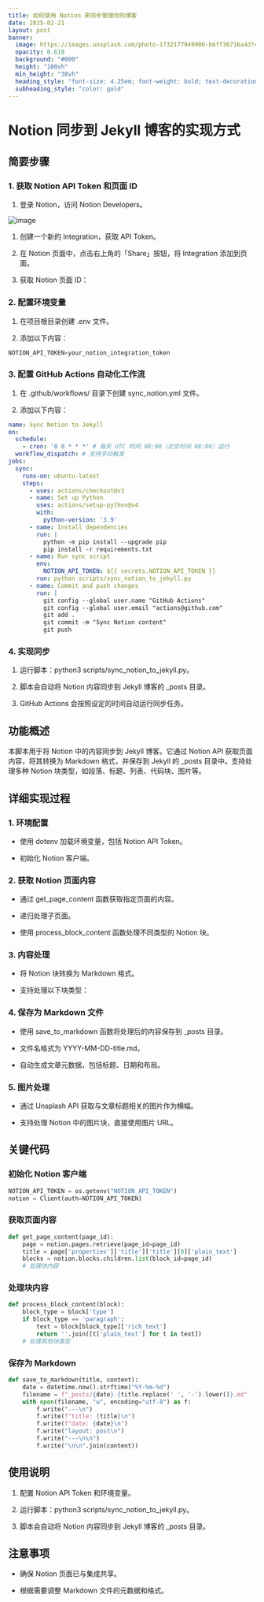 ```yaml
---
title: 如何使用 Notion 来同步管理你的博客
date: 2025-02-21
layout: post
banner:
  image: https://images.unsplash.com/photo-1732177949906-b6ff36716a4d?crop=entropy&cs=tinysrgb&fit=max&fm=jpg&ixid=M3w2OTIwMzJ8MHwxfHJhbmRvbXx8fHx8fHx8fDE3NDAxMzMxODR8&ixlib=rb-4.0.3&q=80&w=1080
  opacity: 0.618
  background: "#000"
  height: "100vh"
  min_height: "38vh"
  heading_style: "font-size: 4.25em; font-weight: bold; text-decoration: underline"
  subheading_style: "color: gold"
---
```


# Notion 同步到 Jekyll 博客的实现方式

## 简要步骤

### 1. 获取 Notion API Token 和页面 ID

1. 登录 Notion，访问 Notion Developers。

![image](https://prod-files-secure.s3.us-west-2.amazonaws.com/a7a0cc5a-89b9-4cda-8686-1fba0ca52f40/d19c1afe-dea5-4312-9333-786b0ba83054/image.png?X-Amz-Algorithm=AWS4-HMAC-SHA256&X-Amz-Content-Sha256=UNSIGNED-PAYLOAD&X-Amz-Credential=ASIAZI2LB466ZTMK5QLQ%2F20250221%2Fus-west-2%2Fs3%2Faws4_request&X-Amz-Date=20250221T101944Z&X-Amz-Expires=3600&X-Amz-Security-Token=IQoJb3JpZ2luX2VjEKr%2F%2F%2F%2F%2F%2F%2F%2F%2F%2FwEaCXVzLXdlc3QtMiJHMEUCIQDLtwlqDzUHJJTDJnpFGbAd8gJoWjyXc3C%2Bxl58rHOf3wIgaMRaSBc%2BWfBVTafFgk0oY6yt7FWkze9STT4s4r1n7EMqiAQI0%2F%2F%2F%2F%2F%2F%2F%2F%2F%2F%2FARAAGgw2Mzc0MjMxODM4MDUiDCoVht%2FZrlhUlfUIJCrcA1BWfSX21d9%2F%2FdsnTlsKye1SpyS9xb2O7BLW5lhOz1NXLftY5JjHESN5czd7xgAplgSOukCZ%2FN%2FKUEwo2r1i6c1Y92uxpkg79%2B33d2w%2FMWFTjPZDXDSz6ZSbgazE2KgWGNRQpafWrWJaklZwd%2FcLvUa9ZPnM%2BMU01LqFp3L81oucxVKapa77G6YuTgHZkBzrjuuC9J%2Bizdv3Zr9JfrlF1N4IN%2BRzhV2yyw6YPmstWvOlgKsLvYYxddDWdES09YiX7DaeilUy9im4XS5L0zeXg0R4X6CZwFedah0RXM%2BMQ7qJjWCIC1PsKWjcWsnWhrFZ%2BtS1UITv9m69u%2BFnATTgWU8oBdMTbcoqR9JjHkY2lYANP%2BxlWz2PpAv4Oby724hR1pHWGjkxvCPDBIHb6OH%2B9q427m6dB3yD6meRqtIAss3tenTKcQ9RgC96nBuvJfEJ6Dm%2BeksrimYC0BpPBK26f8rkfY6oN%2F34oCQlTY1M3PftwLrYHmu3QJenWGo0FrMcCm2NXhXg7Cs9hL1ggCajwxDgrzIYZhAHpj4js%2FHsa9SXjUtaSbhVpfkUD%2Bw6zoLqa6A2JiTTTIHCH9KKtFoYeOjKBdQwcPRIkItgShd%2FB9Xfs%2B%2FzpIf7qzTXY86lML%2BZ4b0GOqUBhzTmIhk74YtxG1WSd6Nm1Xh4HaFf453cfWb8uM11g%2FkKWD%2BC1mY1hRP1YTI7vFRQ9kSVo01Em%2FQw7obvLVkLOiz4uV460IjKpxtaNGlBv%2F9Xigf0j4a0d6ZJ9kg5tMoKVXokAAnOxqqUvl3LsZdNbOYAUevSods%2FBjSrQUK0PNpF5T36%2FcFAtukMx4aHYHnziRh84FwPBamJ5sIBNnjUzjx80308&X-Amz-Signature=8cbe19193208fdcdca696d305b2b8a3fd2051c4655a87309589ec908b1cfdbc7&X-Amz-SignedHeaders=host&x-id=GetObject)

1. 创建一个新的 Integration，获取 API Token。

1. 在 Notion 页面中，点击右上角的「Share」按钮，将 Integration 添加到页面。

1. 获取 Notion 页面 ID：


### 2. 配置环境变量

1. 在项目根目录创建 .env 文件。

1. 添加以下内容：

```javascript
NOTION_API_TOKEN=your_notion_integration_token
```

### 3. 配置 GitHub Actions 自动化工作流

1. 在 .github/workflows/ 目录下创建 sync_notion.yml 文件。

1. 添加以下内容：

```yaml
name: Sync Notion to Jekyll
on:
  schedule:
    - cron: '0 0 * * *' # 每天 UTC 时间 00:00（北京时间 08:00）运行
  workflow_dispatch: # 支持手动触发
jobs:
  sync:
    runs-on: ubuntu-latest
    steps:
      - uses: actions/checkout@v3
      - name: Set up Python
        uses: actions/setup-python@v4
        with:
          python-version: '3.9'
      - name: Install dependencies
        run: |
          python -m pip install --upgrade pip
          pip install -r requirements.txt
      - name: Run sync script
        env:
          NOTION_API_TOKEN: ${{ secrets.NOTION_API_TOKEN }}
        run: python scripts/sync_notion_to_jekyll.py
      - name: Commit and push changes
        run: |
          git config --global user.name "GitHub Actions"
          git config --global user.email "actions@github.com"
          git add .
          git commit -m "Sync Notion content"
          git push
```

### 4. 实现同步

1. 运行脚本：python3 scripts/sync_notion_to_jekyll.py。

1. 脚本会自动将 Notion 内容同步到 Jekyll 博客的 _posts 目录。

1. GitHub Actions 会按照设定的时间自动运行同步任务。

## 功能概述

本脚本用于将 Notion 中的内容同步到 Jekyll 博客。它通过 Notion API 获取页面内容，将其转换为 Markdown 格式，并保存到 Jekyll 的 _posts 目录中。支持处理多种 Notion 块类型，如段落、标题、列表、代码块、图片等。

## 详细实现过程

### 1. 环境配置

- 使用 dotenv 加载环境变量，包括 Notion API Token。

- 初始化 Notion 客户端。

### 2. 获取 Notion 页面内容

- 通过 get_page_content 函数获取指定页面的内容。

- 递归处理子页面。

- 使用 process_block_content 函数处理不同类型的 Notion 块。

### 3. 内容处理

- 将 Notion 块转换为 Markdown 格式。

- 支持处理以下块类型：


### 4. 保存为 Markdown 文件

- 使用 save_to_markdown 函数将处理后的内容保存到 _posts 目录。

- 文件名格式为 YYYY-MM-DD-title.md。

- 自动生成文章元数据，包括标题、日期和布局。

### 5. 图片处理

- 通过 Unsplash API 获取与文章标题相关的图片作为横幅。

- 支持处理 Notion 中的图片块，直接使用图片 URL。

## 关键代码

### 初始化 Notion 客户端

```python
NOTION_API_TOKEN = os.getenv("NOTION_API_TOKEN")
notion = Client(auth=NOTION_API_TOKEN)
```

### 获取页面内容

```python
def get_page_content(page_id):
    page = notion.pages.retrieve(page_id=page_id)
    title = page['properties']['title']['title'][0]['plain_text']
    blocks = notion.blocks.children.list(block_id=page_id)
    # 处理块内容
```

### 处理块内容

```python
def process_block_content(block):
    block_type = block['type']
    if block_type == 'paragraph':
        text = block[block_type]['rich_text']
        return ''.join([t['plain_text'] for t in text])
    # 处理其他块类型
```

### 保存为 Markdown

```python
def save_to_markdown(title, content):
    date = datetime.now().strftime("%Y-%m-%d")
    filename = f"_posts/{date}-{title.replace(' ', '-').lower()}.md"
    with open(filename, "w", encoding="utf-8") as f:
        f.write("---\n")
        f.write(f"title: {title}\n")
        f.write(f"date: {date}\n")
        f.write("layout: post\n")
        f.write("---\n\n")
        f.write("\n\n".join(content))
```

## 使用说明

1. 配置 Notion API Token 和环境变量。

1. 运行脚本：python3 scripts/sync_notion_to_jekyll.py。

1. 脚本会自动将 Notion 内容同步到 Jekyll 博客的 _posts 目录。

## 注意事项

- 确保 Notion 页面已与集成共享。

- 根据需要调整 Markdown 文件的元数据和格式。